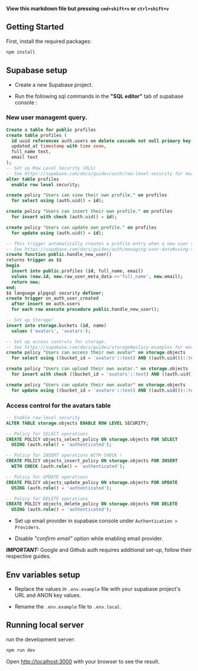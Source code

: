 **View this markdown file but pressing `cmd+shift+v` or `ctrl+shift+v`**

## Getting Started

First, install the required packages:

```bash
npm install
```

## Supabase setup

- Create a new Supabase project.

- Run the following sql commands in the **"SQL editor"** tab of supabase console :

### New user managemt query.

```sql
Create a table for public profiles
create table profiles (
  id uuid references auth.users on delete cascade not null primary key,
  updated_at timestamp with time zone,
  full_name text,
  email text
);
-- Set up Row Level Security (RLS)
-- See https://supabase.com/docs/guides/auth/row-level-security for more details.
alter table profiles
  enable row level security;

create policy "Users can view their own profile." on profiles
  for select using (auth.uid() = id);

create policy "Users can insert their own profile." on profiles
  for insert with check (auth.uid() = id);

create policy "Users can update own profile." on profiles
  for update using (auth.uid() = id);

-- This trigger automatically creates a profile entry when a new user signs up via Supabase Auth.
-- See https://supabase.com/docs/guides/auth/managing-user-data#using-triggers for more details.
create function public.handle_new_user()
returns trigger as $$
begin
  insert into public.profiles (id, full_name, email)
  values (new.id, new.raw_user_meta_data->>'full_name', new.email);
  return new;
end;
$$ language plpgsql security definer;
create trigger on_auth_user_created
  after insert on auth.users
  for each row execute procedure public.handle_new_user();

-- Set up Storage!
insert into storage.buckets (id, name)
  values ('avatars', 'avatars');

-- Set up access controls for storage.
-- See https://supabase.com/docs/guides/storage#policy-examples for more details.
create policy "Users can access their own avatar" on storage.objects
  for select using ((bucket_id = 'avatars'::text) AND ((auth.uid())::text = (storage.foldername(name))[1]));

create policy "Users can upload their own avatar." on storage.objects
  for insert with check ((bucket_id = 'avatars'::text) AND ((auth.uid())::text = (storage.foldername(name))[1]));

create policy "Users can update their own avatar" on storage.objects
  for update using ((bucket_id = 'avatars'::text) AND ((auth.uid())::text = (storage.foldername(name))[1]));
```

### Access control for the avatars table

```sql
-- Enable row-level security
ALTER TABLE storage.objects ENABLE ROW LEVEL SECURITY;

-- Policy for SELECT operations
CREATE POLICY objects_select_policy ON storage.objects FOR SELECT
  USING (auth.role() = 'authenticated');

-- Policy for INSERT operations WITH CHECK !
CREATE POLICY objects_insert_policy ON storage.objects FOR INSERT
  WITH CHECK (auth.role() = 'authenticated');

-- Policy for UPDATE operations
CREATE POLICY objects_update_policy ON storage.objects FOR UPDATE
  USING (auth.role() = 'authenticated');

-- Policy for DELETE operations
CREATE POLICY objects_delete_policy ON storage.objects FOR DELETE
  USING (auth.role() = 'authenticated');
```

- Set up email provider in supabase console under `Authentication > Providers`.

- Disable _"confirm email"_ option while enabling email provider.

**_IMPORTANT:_** Google and Github auth requires additional set-up, follow their respective guides.

## Env variables setup

- Replace the values in `.env.example` file with your supabase project's URL and ANON key values.

- Rename the `.env.example` file to `.env.local`.

## Running local server

run the development server:

```bash
npm run dev
```

Open [http://localhost:3000](http://localhost:3000) with your browser to see the result.
